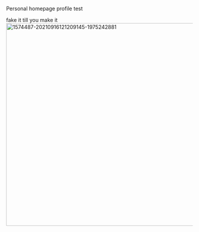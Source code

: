 
Personal homepage profile test


fake it till you make it
<img width="548" alt="1574487-20210916121209145-1975242881" src="https://github.com/s1acr/s1acr/assets/88444858/6c115478-1f75-49a8-84a4-0f1bc1b1933b">
